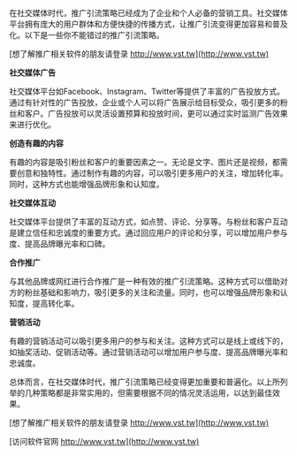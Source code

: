 在社交媒体时代，推广引流策略已经成为了企业和个人必备的营销工具。社交媒体平台拥有庞大的用户群体和方便快捷的传播方式，让推广引流变得更加容易和普及化。以下是一些你不能错过的推广引流策略。

[想了解推广相关软件的朋友请登录 http://www.vst.tw](http://www.vst.tw)

**社交媒体广告**

社交媒体平台如Facebook、Instagram、Twitter等提供了丰富的广告投放方式。通过有针对性的广告投放，企业或个人可以将广告展示给目标受众，吸引更多的粉丝和客户。广告投放可以灵活设置预算和投放时间，更可以通过实时监测广告效果来进行优化。

**创造有趣的内容**

有趣的内容是吸引粉丝和客户的重要因素之一。无论是文字、图片还是视频，都需要创意和独特性。通过制作有趣的内容，可以吸引更多用户的关注，增加转化率。同时，这种方式也能增强品牌形象和认知度。

**社交媒体互动**

社交媒体平台提供了丰富的互动方式，如点赞、评论、分享等。与粉丝和客户互动是建立信任和忠诚度的重要方式。通过回应用户的评论和分享，可以增加用户参与度、提高品牌曝光率和口碑。

**合作推广**

与其他品牌或网红进行合作推广是一种有效的推广引流策略。这种方式可以借助对方的粉丝基础和影响力，吸引更多的关注和流量。同时，也可以增强品牌形象和认知度，提高转化率。

**营销活动**

有趣的营销活动可以吸引更多用户的参与和关注。这种方式可以是线上或线下的，如抽奖活动、促销活动等。通过营销活动可以增加用户参与度、提高品牌曝光率和忠诚度。

总体而言，在社交媒体时代，推广引流策略已经变得更加重要和普遍化。以上所列举的几种策略都是非常实用的，但需要根据不同的情况灵活运用，以达到最佳效果。

[想了解推广相关软件的朋友请登录 http://www.vst.tw](http://www.vst.tw)


[访问软件官网 http://www.vst.tw](http://www.vst.tw)
